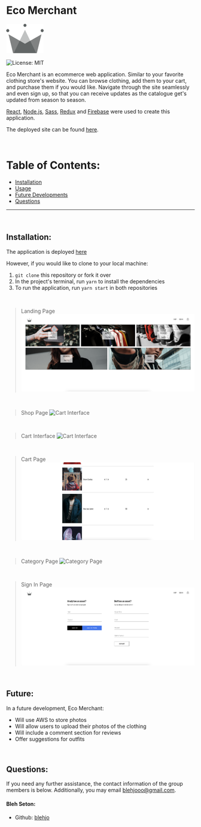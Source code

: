 # Eco Merchant

  ![Shell Geist's logo](./src/assets/crown.svg)
  
  ![License: MIT](<https://img.shields.io/badge/License-MIT-yellow.svg>)
  
  Eco Merchant is an ecommerce web application. Similar to your favorite clothing store's website. You can browse clothing, add them to your cart, and purchase them if you would like. Navigate through the site seamlessly and even sign up, so that you can receive updates as the catalogue get's updated from season to season.

  [React](https://reactjs.org/), [Node.js](https://nodejs.org/en/), [Sass](https://sass-lang.com/), [Redux](https://redux.js.org/) and [Firebase](https://firebase.google.com/) were used to create this application.

 The deployed site can be found [here](https://exquisite-basbousa-208df9.netlify.app/).


  &nbsp;
  # Table of Contents:
  * [Installation](#installation)
  * [Usage](#usage)
  * [Future Developments](#future)
  * [Questions](#questions)
  
---
&nbsp;
  ## Installation:
The application is deployed [here](https://exquisite-basbousa-208df9.netlify.app/)


  However, if you would like to clone to your local machine:
  &nbsp;
  1. `git clone` this repository or fork it over
  2. In the project's terminal, run `yarn` to install the dependencies
  3. To run the application, run `yarn start` in both repositories


&nbsp;
> Landing Page
![Cart Interface](./.github/images/homepage.png) 

&nbsp;
> Shop Page
![Cart Interface](./.github/images/shoppage.png) 

&nbsp;
> Cart Interface
![Cart Interface](./.github/images/carticonpage.png) 

&nbsp;
> Cart Page
![Cart Page](./.github/images/cartpage.png) 

&nbsp;
> Category Page
![Category Page](./.github/images/categorypage.png)

&nbsp;
> Sign In Page
![Log in](./.github/images/signinpage.png)

&nbsp;
  ## Future:
In a future development, Eco Merchant:
  
  * Will use AWS to store photos
  * Will allow users to upload their photos of the clothing
  * Will include a comment section for reviews
  * Offer suggestions for outfits

  &nbsp;
  ## Questions:
  If you need any further assistance, the contact information of the group members is below. Additionally, you may email blehjooo@gmail.com.

  #### Bleh Seton: 
  * Github: [blehjo](https://github.com/Blehjo)

